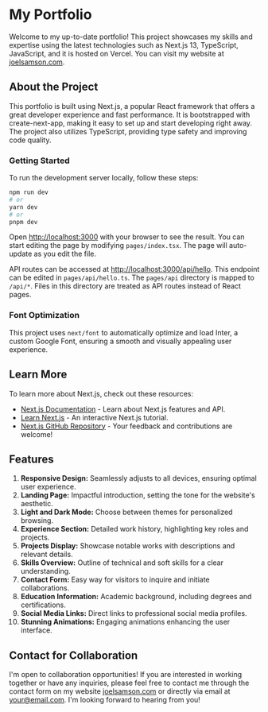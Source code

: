 # My Portfolio

Welcome to my up-to-date portfolio! This project showcases my skills and expertise using the latest technologies such as Next.js 13, TypeScript, JavaScript, and it is hosted on Vercel. You can visit my website at [joelsamson.com](https://joelsamson.com).

## About the Project

This portfolio is built using Next.js, a popular React framework that offers a great developer experience and fast performance. It is bootstrapped with create-next-app, making it easy to set up and start developing right away. The project also utilizes TypeScript, providing type safety and improving code quality.

### Getting Started

To run the development server locally, follow these steps:

```bash
npm run dev
# or
yarn dev
# or
pnpm dev
```

Open [http://localhost:3000](http://localhost:3000) with your browser to see the result. You can start editing the page by modifying `pages/index.tsx`. The page will auto-update as you edit the file.

API routes can be accessed at [http://localhost:3000/api/hello](http://localhost:3000/api/hello). This endpoint can be edited in `pages/api/hello.ts`. The `pages/api` directory is mapped to `/api/*`. Files in this directory are treated as API routes instead of React pages.

### Font Optimization

This project uses `next/font` to automatically optimize and load Inter, a custom Google Font, ensuring a smooth and visually appealing user experience.

## Learn More

To learn more about Next.js, check out these resources:

- [Next.js Documentation](https://nextjs.org/docs) - Learn about Next.js features and API.
- [Learn Next.js](https://nextjs.org/learn) - An interactive Next.js tutorial.
- [Next.js GitHub Repository](https://github.com/vercel/next.js/) - Your feedback and contributions are welcome!

## Features

1. **Responsive Design:** Seamlessly adjusts to all devices, ensuring optimal user experience.
2. **Landing Page:** Impactful introduction, setting the tone for the website's aesthetic.
3. **Light and Dark Mode:** Choose between themes for personalized browsing.
4. **Experience Section:** Detailed work history, highlighting key roles and projects.
5. **Projects Display:** Showcase notable works with descriptions and relevant details.
6. **Skills Overview:** Outline of technical and soft skills for a clear understanding.
7. **Contact Form:** Easy way for visitors to inquire and initiate collaborations.
8. **Education Information:** Academic background, including degrees and certifications.
9. **Social Media Links:** Direct links to professional social media profiles.
10. **Stunning Animations:** Engaging animations enhancing the user interface.

## Contact for Collaboration

I'm open to collaboration opportunities! If you are interested in working together or have any inquiries, please feel free to contact me through the contact form on my website [joelsamson.com](https://joelsamson.com/contact) or directly via email at [your@email.com](mailto:jsamson6@gmu.edu). I'm looking forward to hearing from you!
